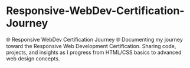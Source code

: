 # Responsive-WebDev-Certification-Journey
🌐 Responsive WebDev Certification Journey 🌐  Documenting my journey toward the Responsive Web Development Certification. Sharing code, projects, and insights as I progress from HTML/CSS basics to advanced web design concepts.
